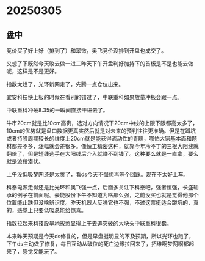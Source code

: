 # 20250305

## 盘中

竞价买了好上好（排到了）和翠微，奥飞竞价没排到开盘也成交了。

又想了下既然今天敢去做一进二昨天下午开盘利好加持下的首板是不是也能去做呢，这样是不是更好。

指数太烂了，光环新网走了，先腾一点仓位出来。

宜安科技快上板的时候在看别的错过了，中联重科如果放量冲板会跟一点。

中联重科冲破8.35的一瞬间直接干进去了。

牛市20cm就是比10cm高贵，选对方向情况下20cm中线的上限下限都高太多了，10cm的优势就是盘口数据更真实然后就是对未来的预判往往更准确。但是在蹲坑或者持股周期较长的维度上20cm就是能获得流动性的青睐，哪怕大家基本面和题材都差不多，涨幅就会差很多。像恒工精密这种，就靠今年冷不丁的三根大阳线就翻倍了，但是短线选手在大阳线后介入就赚不到钱了。这种要么就是一直拿，要么就是波段潜伏。

上午没低吸梦网还是太贪了，看ds今天不强想再等个回踩。现在不太好上车。

科泰电源走得还是比光环和奥飞强一点，后面多关注下科泰吧，强者恒强，长盛轴承的例子在前面呢。豪能股份下午不知道为啥那么强，之前没买也就是觉得他那个位置能止跌但没啥辨识度。昨天机器人反弹它也不强，不过这票挺适合蹲坑的，真的，感觉上只要低吸总能给惊喜。

指数拉起来科技股旱地拔葱显得上午去追突破的大块头中联重科很蠢。

本来昨天预期是今天ds修复的，但是早盘挺明显的不及预期，所以光环也跑了，下午ds主动做了修复，每日互动从破位的死亡边缘拉回来了，拓维啊梦网啊都起来了，感觉又能玩了。
